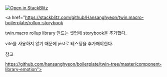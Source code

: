 <a href="https://stackblitz.com/github/Hansanghyeon/twin.macro-boilerplate/rollup-storybook">
  <img
    alt="Open in StackBlitz"
    src="https://developer.stackblitz.com/img/open_in_stackblitz_small.svg"
  />
</a>


<a href="https://stackblitz.com/github/Hansanghyeon/twin.macro-boilerplate/rollup-storybook

twin.macro rollup library 만드는 셋업에 storybook을 추가했다.

vite를 사용하지 않기 때문에 jest로 테스팅을 추가해야한다.

참고

https://github.com/hansanghyeon/boilerplate/twin-tree/master/component-library-emotion">
